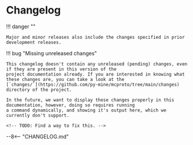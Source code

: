 # Changelog

!!! danger ""

    Major and minor releases also include the changes specified in prior development releases.

!!! bug "Missing unreleased changes"

    This changelog doesn't contain any unreleased (pending) changes, even if they are present in this version of the
    project documentation already. If you are interested in knowing what these changes are, you can take a look at the
    [`changes/`](https://github.com/py-mine/mcproto/tree/main/changes) directory of the project.

    In the future, we want to display these changes properly in this documentation, however, doing so requires running
    a command dynamically, and showing it's output here, which we currently don't support.

    <!-- TODO: Find a way to fix this. -->

--8<-- "CHANGELOG.md"

